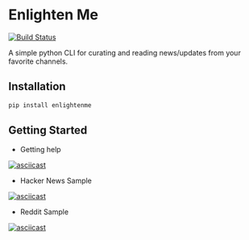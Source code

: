 # Enlighten Me

[![Build Status](https://travis-ci.com/singhgarima/enlightenme.svg?branch=master)](https://travis-ci.com/singhgarima/enlightenme)

A simple python CLI for curating and reading news/updates from your favorite
channels.

## Installation

```bash
pip install enlightenme
```

## Getting Started

* Getting help

[![asciicast](https://asciinema.org/a/qojOYUXxYko6tXLsiNSQSwaPN)](https://asciinema.org/a/qojOYUXxYko6tXLsiNSQSwaPN)

* Hacker News Sample

[![asciicast](https://asciinema.org/a/sRoA67e7zMBARuj1QMRWbPBit)](https://asciinema.org/a/sRoA67e7zMBARuj1QMRWbPBit)

* Reddit Sample

[![asciicast](https://asciinema.org/a/GHQlW5hc4iQaSxj31jgrtoyJu)](https://asciinema.org/a/GHQlW5hc4iQaSxj31jgrtoyJu)
